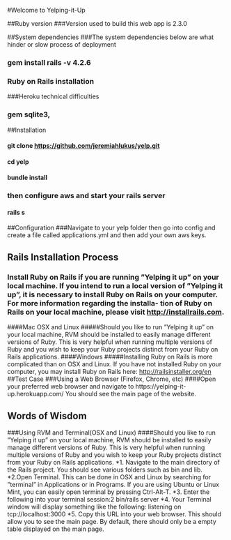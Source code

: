 #Welcome to Yelping-it-Up

##Ruby version
###Version used to build this web app is 2.3.0

##System dependencies
###The system dependencies below are what hinder or slow  process of deployment
### gem install rails -v 4.2.6
### Ruby on Rails installation
###Heroku technical difficulties
### gem sqlite3, 

##Installation 
#### git clone https://github.com/jeremiahlukus/yelp.git
#### cd yelp
#### bundle install
### then configure aws and start your rails server
#### rails s


##Configuration
###Navigate to your yelp folder then go into config and create a file called applications.yml and then add your own aws keys. 





## Rails Installation Process 
### Install Ruby on Rails if you are running ”Yelping it up” on your local machine. If you intend to run a local version of ”Yelping it up”, it is necessary to install Ruby on Rails on your computer. For more information regarding the installa- tion of Ruby on Rails on your local machine, please visit http://installrails.com.
####Mac OSX and Linux
#####Should you like to run ”Yelping it up” on your local machine, RVM should be installed to easily manage different versions of Ruby. This is very helpful when running multiple versions of Ruby and you wish to keep your Ruby projects distinct from your Ruby on Rails applications.
####Windows
#####Installing Ruby on Rails is more complicated than on OSX and Linux. If you have not installed Ruby on your computer, you may install Ruby on Rails here: http://railsinstaller.org/en
##Test Case
###Using a Web Browser (Firefox, Chrome, etc)
####Open your preferred web browser and navigate to https://yelping-it- up.herokuapp.com/ You should see the main page of the website.

## Words of Wisdom 
###Using RVM and Terminal(OSX and Linux)
####Should you like to run ”Yelping it up” on your local machine, RVM should be installed to easily manage different versions of Ruby. This is very helpful when running multiple versions of Ruby and you wish to keep your Ruby projects distinct from your Ruby on Rails applications.
*1. Navigate to the main directory of the Rails project. You should see various folders such as bin and lib.
*2.Open Terminal. This can be done in OSX and Linux by searching for ”terminal” in Applications or in Programs. If you are using Ubuntu or Linux Mint, you can easily open terminal by pressing Ctrl-Alt-T.
*3. Enter the following into your terminal session:2
bin/rails server
*4. Your Terminal window will display something like the following:
      listening on tcp://localhost:3000
*5. Copy this URL into your web browser.
This should allow you to see the main page. By default, there should only be a empty table displayed on the main page.

